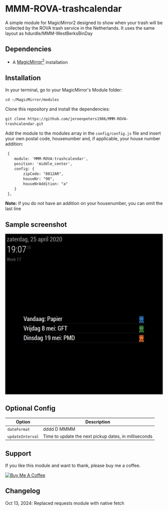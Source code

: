 # MMM-ROVA-trashcalendar
A simple module for MagicMirror2 designed to show when your trash will be collected
by the ROVA trash service in the Netherlands.
It uses the same layout as hdurdle/MMM-WestBerksBinDay

## Dependencies
  * A [MagicMirror<sup>2</sup>](https://github.com/MichMich/MagicMirror) installation

## Installation

In your terminal, go to your MagicMirror's Module folder:
````
cd ~/MagicMirror/modules
````

Clone this repository and install the dependencies:
````
git clone https://github.com/jeroenpeters1986/MMM-ROVA-trashcalendar.git
````

Add the module to the modules array in the `config/config.js` file
and insert your own postal code, housenumber and, if applicable, your 
house number addition:

```
 {
    module: 'MMM-ROVA-trashcalendar',
	position: 'middle_center',
	config: {
		zipCode: "8012AR",
		houseNr: "90",
		houseNrAddition: "a"
	}
 },
```
**Note:** If you do not have an addition on your housenumber, you can omit the last line

## Sample screenshot
![MMM-ROVA-trashcalendar module for MagicMirror](https://raw.githubusercontent.com/jeroenpeters1986/MMM-ROVA-trashcalendar/master/MMM-ROVA-trashcalendar.png "MMM-ROVA-trashcalendar module for MagicMirror")


## Optional Config
| **Option** | **Description** |
| --- | --- |
| `dateFormat` | dddd D MMMM |
| `updateInterval` | Time to update the next pickup dates, in milliseconds |


## Support
If you like this module and want to thank, please buy me a coffee.

<a href="https://www.buymeacoffee.com/jeroenpeters" target="_blank"><img src="https://www.buymeacoffee.com/assets/img/custom_images/orange_img.png" alt="Buy Me A Coffee" style="height: 45px !important;width: 180px !important;" ></a>


## Changelog
Oct 13, 2024: Replaced requests module with native fetch